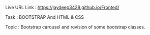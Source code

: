 Live URL Link : https://jaydeep3428.github.io/Fronted/

Task : BOOTSTRAP And HTML & CSS

Topic : Bootstrap carousel and revision of some bootstrap classes.